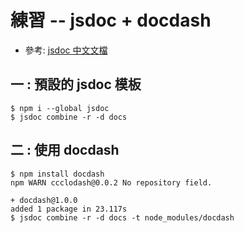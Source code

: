 # 練習 -- jsdoc + docdash

* 參考: [jsdoc 中文文檔](http://www.css88.com/doc/jsdoc/index.html)


## 一 : 預設的 jsdoc 模板 

```
$ npm i --global jsdoc
$ jsdoc combine -r -d docs
```

## 二 : 使用 docdash

```
$ npm install docdash
npm WARN ccclodash@0.0.2 No repository field.

+ docdash@1.0.0
added 1 package in 23.117s
$ jsdoc combine -r -d docs -t node_modules/docdash
```

